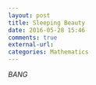 ```yaml
---
layout: post
title: Sleeping Beauty
date: 2016-05-28 15:46
comments: true
external-url:
categories: Mathematics
---
```

*BANG*
